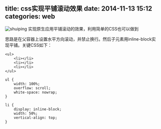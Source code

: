 title: css实现平铺滚动效果
date: 2014-11-13 15:12
categories: web
---
![shuiping](http://pic.kyfxbl.com/shuiping.jpg)
实现原生应用平铺滚动的效果，利用简单的CSS也可以做到
<!--more-->


思路是在父容器上设置水平方向滚动，并禁止换行。然后子元素用inline-block实现平铺。关键CSS如下：

```
<ul>
    <li></li>
    <li></li>
    <li></li>
</ul>
```

```
ul {
    width: 100%;
    overflow: scroll;
    white-space: nowrap;
}

li {
    display: inline-block;
    width: 50%;
    vertical-align: top;
}
```

